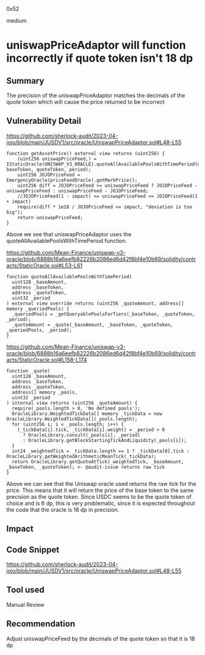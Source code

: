 0x52

medium

# uniswapPriceAdaptor will function incorrectly if quote token isn't 18 dp

## Summary

The precision of the uniswapPriceAdaptor matches the decimals of the quote token which will cause the price returned to be incorrect

## Vulnerability Detail

https://github.com/sherlock-audit/2023-04-jojo/blob/main/JUSDV1/src/oracle/UniswapPriceAdaptor.sol#L48-L55

    function getAssetPrice() external view returns (uint256) {
        (uint256 uniswapPriceFeed,) = IStaticOracle(UNISWAP_V3_ORACLE).quoteAllAvailablePoolsWithTimePeriod(uint128(10**decimal), baseToken, quoteToken, period);
        uint256 JOJOPriceFeed = EmergencyOracle(priceFeedOracle).getMarkPrice();
        uint256 diff = JOJOPriceFeed >= uniswapPriceFeed ? JOJOPriceFeed - uniswapPriceFeed : uniswapPriceFeed - JOJOPriceFeed;
        //JOJOPriceFeed(1 - impact) <= uniswapPriceFeed <= JOJOPriceFeed(1 + impact)
        require(diff * 1e18 / JOJOPriceFeed <= impact, "deviation is too big");
        return uniswapPriceFeed;
    }

Above we see that uniswapPriceAdaptor uses the quoteAllAvailablePoolsWithTimePeriod function.


https://github.com/Mean-Finance/uniswap-v3-oracle/blob/6888b16a6eefb82226b2086ed6d42f8bf4e10b69/solidity/contracts/StaticOracle.sol#L53-L61
  
    function quoteAllAvailablePoolsWithTimePeriod(
      uint128 _baseAmount,
      address _baseToken,
      address _quoteToken,
      uint32 _period
    ) external view override returns (uint256 _quoteAmount, address[] memory _queriedPools) {
      _queriedPools = _getQueryablePoolsForTiers(_baseToken, _quoteToken, _period);
      _quoteAmount = _quote(_baseAmount, _baseToken, _quoteToken, _queriedPools, _period);
    }

https://github.com/Mean-Finance/uniswap-v3-oracle/blob/6888b16a6eefb82226b2086ed6d42f8bf4e10b69/solidity/contracts/StaticOracle.sol#L158-L174

    function _quote(
      uint128 _baseAmount,
      address _baseToken,
      address _quoteToken,
      address[] memory _pools,
      uint32 _period
    ) internal view returns (uint256 _quoteAmount) {
      require(_pools.length > 0, 'No defined pools');
      OracleLibrary.WeightedTickData[] memory _tickData = new OracleLibrary.WeightedTickData[](_pools.length);
      for (uint256 i; i < _pools.length; i++) {
        (_tickData[i].tick, _tickData[i].weight) = _period > 0
          ? OracleLibrary.consult(_pools[i], _period)
          : OracleLibrary.getBlockStartingTickAndLiquidity(_pools[i]);
      }
      int24 _weightedTick = _tickData.length == 1 ? _tickData[0].tick : OracleLibrary.getWeightedArithmeticMeanTick(_tickData);
      return OracleLibrary.getQuoteAtTick(_weightedTick, _baseAmount, _baseToken, _quoteToken); <- @audit-issue returns raw tick
    }

Above we can see that the Uniswap oracle used returns the raw tick for the price. This means that it will return the price of the base token to the same precision as the quote token. Since USDC seems to be the quote token of choice and is 6 dp, this is very problematic, since it is expected throughout the code that the oracle is 18 dp in precision.

## Impact

## Code Snippet

https://github.com/sherlock-audit/2023-04-jojo/blob/main/JUSDV1/src/oracle/UniswapPriceAdaptor.sol#L48-L55

## Tool used

Manual Review

## Recommendation

Adjust uniswapPriceFeed by the decimals of the quote token so that it is 18 dp